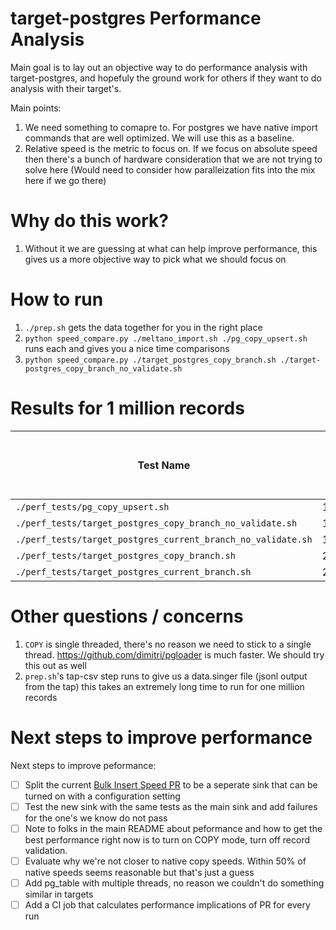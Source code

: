 # target-postgres Performance Analysis

Main goal is to lay out an objective way to do performance analysis with target-postgres, and hopefuly the ground work for others if they want to do analysis with their target's.

Main points:
1. We need something to comapre to. For postgres we have native import commands that are well optimized. We will use this as a baseline.
1. Relative speed is the metric to focus on. If we focus on absolute speed then there's a bunch of hardware consideration that we are not trying to solve here (Would need to consider how paralleization fits into the mix here if we go there)

# Why do this work?
1. Without it we are guessing at what can help improve performance, this gives us a more objective way to pick what we should focus on

# How to run
1. `./prep.sh` gets the data together for you in the right place
2. `python speed_compare.py ./meltano_import.sh ./pg_copy_upsert.sh` runs each and gives you a nice time comparisons
3. `python speed_compare.py ./target_postgres_copy_branch.sh ./target-postgres_copy_branch_no_validate.sh`

# Results for 1 million records
| **Test Name**                                               | **Total Run Time (s)** | **x Slower Than Native Copy** |
|-------------------------------------------------------------|------------------------|-------------------------------|
| `./perf_tests/pg_copy_upsert.sh`                            | 13.64                  | 1.0000                        |
| `./perf_tests/target_postgres_copy_branch_no_validate.sh`   | 100.50                 | 7.3697                        |
| `./perf_tests/target_postgres_current_branch_no_validate.sh`| 141.48                 | 10.3749                       |
| `./perf_tests/target_postgres_copy_branch.sh`               | 265.53                 | 19.4719                       |
| `./perf_tests/target_postgres_current_branch.sh`            | 298.37                 | 21.8799                       |

# Other questions / concerns
1. `COPY` is single threaded, there's no reason we need to stick to a single thread. https://github.com/dimitri/pgloader is much faster. We should try this out as well
1. `prep.sh`'s tap-csv step runs to give us a data.singer file (jsonl output from the tap) this takes an extremely long time to run for one million records

# Next steps to improve performance
Next steps to improve peformance:
- [ ] Split the current [Bulk Insert Speed PR](https://github.com/MeltanoLabs/target-postgres/pull/370) to be a seperate sink that can be turned on with a configuration setting
- [ ] Test the new sink with the same tests as the main sink and add failures for the one's we know do not pass
- [ ] Note to folks in the main README about peformance and how to get the best performance right now is to turn on COPY mode, turn off record validation. 
- [ ] Evaluate why we're not closer to native copy speeds. Within 50% of native speeds seems reasonable but that's just a guess
- [ ] Add pg_table with multiple threads, no reason we couldn't do something similar in targets
- [ ] Add a CI job that calculates performance implications of PR for every run